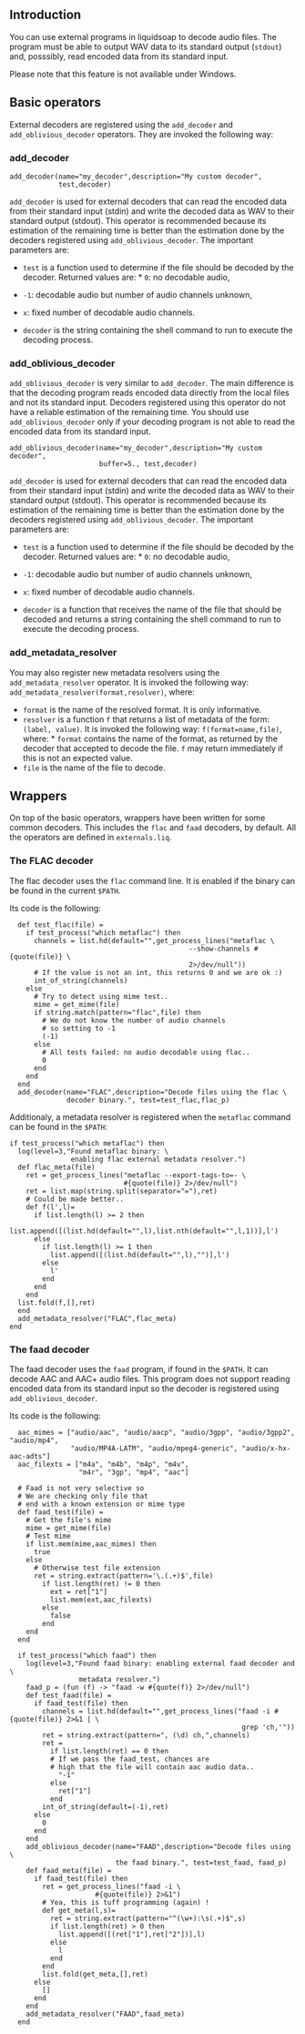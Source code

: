 ## Introduction

You can use external programs in liquidsoap to decode audio files. The program must be able to
output WAV data to its standard output (`stdout`) and, posssibly, read encoded data from its 
standard input.

Please note that this feature is not available under Windows.

## Basic operators

External decoders are registered using the `add_decoder` and `add_oblivious_decoder` operators. 
They are invoked the following way: 

### add_decoder

```
add_decoder(name="my_decoder",description="My custom decoder",
            test,decoder)
```

`add_decoder` is used for external decoders that can read the encoded data from their standard
input (stdin) and write the decoded data as WAV to their standard output (stdout). This operator
is recommended because its estimation of the remaining time is better than the estimation done
by the decoders registered using `add_oblivious_decoder`. The important parameters are:

* `test` is a function used to determine if the file should be decoded by the decoder. Returned values are:  * `0`: no decodable audio, 
 * `-1`: decodable audio but number of audio channels unknown, 
 * `x`: fixed number of decodable audio channels.


* `decoder` is the string containing the shell command to run to execute the decoding process.

### add_oblivious_decoder

`add_oblivious_decoder` is very similar to `add_decoder`. The main difference is that the
decoding program reads encoded data directly from the local files and not its standard input.
Decoders registered using this operator do not have a reliable estimation of the remaining
time. You should use `add_oblivious_decoder` only if your decoding program is not able
to read the encoded data from its standard input.

```
add_oblivious_decoder(name="my_decoder",description="My custom decoder",
                      buffer=5., test,decoder)
```

`add_decoder` is used for external decoders that can read the encoded data from their standard
input (stdin) and write the decoded data as WAV to their standard output (stdout). This operator
is recommended because its estimation of the remaining time is better than the estimation done
by the decoders registered using `add_oblivious_decoder`. The important parameters are:

* `test` is a function used to determine if the file should be decoded by the decoder. Returned values are:  * `0`: no decodable audio,
 * `-1`: decodable audio but number of audio channels unknown,
 * `x`: fixed number of decodable audio channels.


* `decoder` is a function that receives the name of the file that should be decoded and returns a string containing the shell command to run to execute the decoding process.

### add_metadata_resolver

You may also register new metadata resolvers using the `add_metadata_resolver` operator. It is invoked the
following way: `add_metadata_resolver(format,resolver)`, where:

* `format` is the name of the resolved format. It is only informative.
* `resolver` is a function `f` that returns a list of metadata of the form: `(label, value)`. It is invoked the following way: `f(format=name,file)`, where: * `format` contains the name of the format, as returned by the decoder that accepted to decode the file. `f` may return immediately if this is not an expected value.
 * `file` is the name of the file to decode.

## Wrappers

On top of the basic operators, wrappers have been written for some common decoders. This includes the `flac` and 
`faad` decoders, by default. All the operators are defined in `externals.liq`.

### The FLAC decoder

The flac decoder uses the `flac` command line. It is enabled if the binary can be found in the current `$PATH`.

Its code is the following:

```
  def test_flac(file) =
    if test_process("which metaflac") then
      channels = list.hd(default="",get_process_lines("metaflac \
                                            --show-channels #{quote(file)} \
                                            2>/dev/null"))
      # If the value is not an int, this returns 0 and we are ok :)
      int_of_string(channels)
    else
      # Try to detect using mime test..
      mime = get_mime(file)
      if string.match(pattern="flac",file) then
        # We do not know the number of audio channels
        # so setting to -1
        (-1)
      else
        # All tests failed: no audio decodable using flac..
        0
      end
    end
  end
  add_decoder(name="FLAC",description="Decode files using the flac \
              decoder binary.", test=test_flac,flac_p)
```

Additionaly, a metadata resolver is registered when the `metaflac` command can be found in the `$PATH`:

```
if test_process("which metaflac") then
  log(level=3,"Found metaflac binary: \
               enabling flac external metadata resolver.")
  def flac_meta(file)
    ret = get_process_lines("metaflac --export-tags-to=- \
                            #{quote(file)} 2>/dev/null")
    ret = list.map(string.split(separator="="),ret)
    # Could be made better..
    def f(l',l)=
      if list.length(l) >= 2 then
        list.append([(list.hd(default="",l),list.nth(default="",l,1))],l')
      else
        if list.length(l) >= 1 then
          list.append([(list.hd(default="",l),"")],l')
        else
          l'
        end
      end
    end
  list.fold(f,[],ret)
  end
  add_metadata_resolver("FLAC",flac_meta)
end
```

### The faad decoder

The faad decoder uses the `faad` program, if found in the `$PATH`. 
It can decode AAC and AAC+ audio files. This program does not support
reading encoded data from its standard input so the decoder is 
registered using `add_oblivious_decoder`.

Its code is the following:

```
  aac_mimes = ["audio/aac", "audio/aacp", "audio/3gpp", "audio/3gpp2", "audio/mp4",
               "audio/MP4A-LATM", "audio/mpeg4-generic", "audio/x-hx-aac-adts"]
  aac_filexts = ["m4a", "m4b", "m4p", "m4v",
                 "m4r", "3gp", "mp4", "aac"]

  # Faad is not very selective so
  # We are checking only file that
  # end with a known extension or mime type
  def faad_test(file) =
    # Get the file's mime
    mime = get_mime(file)
    # Test mime
    if list.mem(mime,aac_mimes) then
      true
    else
      # Otherwise test file extension
      ret = string.extract(pattern='\.(.+)$',file)
        if list.length(ret) != 0 then
          ext = ret["1"]
          list.mem(ext,aac_filexts)
        else
          false
        end
    end
  end

  if test_process("which faad") then
    log(level=3,"Found faad binary: enabling external faad decoder and \
                 metadata resolver.")
    faad_p = (fun (f) -> "faad -w #{quote(f)} 2>/dev/null")
    def test_faad(file) =
      if faad_test(file) then
        channels = list.hd(default="",get_process_lines("faad -i #{quote(file)} 2>&1 | \
                                                         grep 'ch,'"))
        ret = string.extract(pattern=", (\d) ch,",channels)
        ret =
          if list.length(ret) == 0 then
          # If we pass the faad_test, chances are
          # high that the file will contain aac audio data..
            "-1"
          else
            ret["1"]
          end
        int_of_string(default=(-1),ret)
      else
        0
      end
    end
    add_oblivious_decoder(name="FAAD",description="Decode files using \
                          the faad binary.", test=test_faad, faad_p)
    def faad_meta(file) =
      if faad_test(file) then
        ret = get_process_lines("faad -i \
                     #{quote(file)} 2>&1")
        # Yea, this is tuff programming (again) !
        def get_meta(l,s)=
          ret = string.extract(pattern="^(\w+):\s(.+)$",s)
          if list.length(ret) > 0 then
            list.append([(ret["1"],ret["2"])],l)
          else
            l
          end
        end
        list.fold(get_meta,[],ret)
      else
        []
      end
    end
    add_metadata_resolver("FAAD",faad_meta)
  end
```


